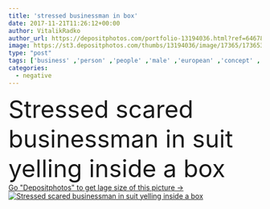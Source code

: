 ```yaml
---
title: 'stressed businessman in box'
date: 2017-11-21T11:26:12+00:00
author: VitalikRadko
author_url: https://depositphotos.com/portfolio-13194036.html?ref=64678756
image: https://st3.depositphotos.com/thumbs/13194036/image/17365/173653696/api_thumb_450.jpg?forcejpeg=true
type: "post"
tags: ['business' ,'person' ,'people' ,'male' ,'european' ,'concept' ,'corporate' ,'suit' ,'emotions' ,'working' ,'work' ,'stress' ,'businessman' ,'leader' ,'negative' ,'profession' ,'alone' ,'executive' ,'depression' ,'handsome' ,'screaming' ,'sad' ,'lonely' ,'stressed' ,'scared' ,'frightened' ,'formalwear' ,'bearded' ,'uncomfortable' ,'claustrophobia' ,'claustrophobic' ,'kneeling' ,'professional occupation' ,'in box' ,'Caucasian Man' ]
categories: 
  - negative
---
```

<div aling="center">
            <font size="60"> Stressed scared businessman in suit yelling inside a box</font>   
</div>
<div>
    <a href='https://depositphotos.com/173653696/stock-photo-stressed-businessman-in-box.html?ref=64678756' target=_blank > Go "Depositphotos" to get lage size of this picture ->
        <img href='https://depositphotos.com/173653696/stock-photo-stressed-businessman-in-box.html?ref=64678756' src='https://st3.depositphotos.com/13194036/17365/i/950/depositphotos_173653696-stock-photo-stressed-businessman-in-box.jpg?forcejpeg=true' alt='Stressed scared businessman in suit yelling inside a box' >
    </a>
</div>
